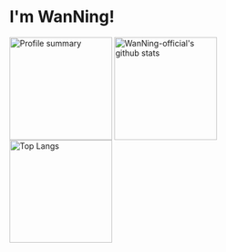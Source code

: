 <h1>I'm WanNing!</h1>
<p>
  <img height="180em" src="https://github-profile-summary-cards.vercel.app/api/cards/profile-details?username=WanNing-official&theme=github" alt="Profile summary" align="center"/>
  <img height="180em" src="https://github-readme-stats.vercel.app/api?username=WanNing-official&show_icons=true&theme=default&count_private=true" alt="WanNing-official's github stats" align="center"/>
  <img height="180em" src="https://github-readme-stats.vercel.app/api/top-langs/?username=WanNing-official&layout=compact" alt="Top Langs" align="center"/>
</p>
